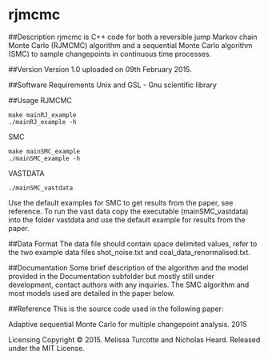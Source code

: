 # rjmcmc

##Description
rjmcmc is C++ code for both a reversible jump Markov chain Monte Carlo (RJMCMC) algorithm and a sequential Monte Carlo algorithm (SMC) to sample changepoints in continuous time processes. 

##Version
Version 1.0 uploaded on 09th February 2015.

##Software Requirements
Unix and GSL - Gnu scientific library

##Usage
RJMCMC
```
make mainRJ_example
./mainRJ_example -h
```

SMC
```
make mainSMC_example
./mainSMC_example -h
```

VASTDATA 
```
./mainSMC_vastdata
```
Use the default examples for SMC to get results from the paper, see reference. To run the vast data copy the executable (mainSMC_vastdata) into the folder vastdata and use the default example for results from the paper.

##Data Format
The data file should contain space delimited values, refer to the two example data files shot_noise.txt and coal_data_renormalised.txt.

##Documentation
Some brief description of the algorithm and the model provided in the Documentation subfolder but mostly still under development, contact authors with any inquiries. The SMC algorithm and most models used are detailed in the paper below.  

##Reference
This is the source code used in the following paper:

Adaptive sequential Monte Carlo for multiple changepoint analysis. 2015 
<!-- Turcotte, M. J. M and Heard, N. A. Adaptive sequential Monte Carlo for multiple changepoint analysis. 2015 -->

Licensing
Copyright &copy;  2015. Melissa Turcotte and Nicholas Heard. Released under the MIT License. 
